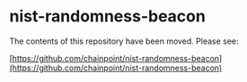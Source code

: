 # nist-randomness-beacon

The contents of this repository have been moved. Please see:

[https://github.com/chainpoint/nist-randomness-beacon](https://github.com/chainpoint/nist-randomness-beacon)

